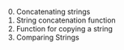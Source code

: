 0. Concatenating strings
1. String concatenation function
2. Function for copying a string
3. Comparing Strings

 
